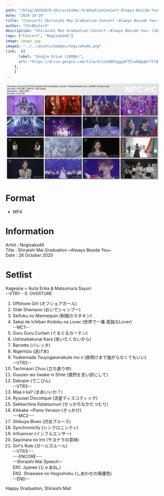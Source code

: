 ```yaml
---
path: "/blog/20201029-ShiraishiMai-GraduationConcert-Always-Beside-You"
date: "2020-10-29"
title: "[Concert] Shiraishi Mai Graduation Concert ~Always Beside You~ (ZAIKO Version)"
author: "Chr0balord"
description: "Shiraishi Mai Graduation Concert ~Always Beside You~ (ZAIKO Version)"
tags: ["Concert", "Nogizaka46"]
image: image.jpg
image2: "../../assets/badges/nogizaka46.png"
link:  [{
      label: "Google Drive (1080p)",
      url: "https://drive.google.com/file/d/1zn88kYpgybFT2rwOApq6r7llNfPGJi2b/view?usp=sharing",
    },
    ]
---
```


![Shiraishi Mai Graduation Concert ~Always Beside You~ (ZAIKO Version)](./image.jpg)

# Format

- MP4

# Information

Artist          : Nogizaka46 <br>
Title           : Shiraishi Mai Graduation ~Always Beside You~  <br>
Date            : 28 October 2020 <br>

# Setlist

Kageana = Ikuta Erika & Matsumura Sayuri <br>
--VTR1--
0. OVERTURE
1. Offshore Girl (オフショアガール)
2. Oide Shampoo (おいでシャンプー)
3. Seifuku no Mannequin (制服のマネキン)
4. Sekai de Ichiban Kodoku na Lover (世界で一番 孤独なLover) <br>
--MC1--
5. Guru Guru Curtain (ぐるぐるカーテン)
6. Ushinaitakunai Kara (失いたくないから)
7. Barrette (バレッタ)
8. Nigemizu (逃げ水)
9. Yoakemade Tsuyogaranakute mo ii (夜明けまで強がらなくてもいい) <br>
--VTR2--
10. Tachinaori Chuu (立ち直り中)
11. Guuzen wo Iiwake ni Shite (偶然を言い訳にして)
12. Dekopin (でこぴん) <br>
--VTR3--
13. Maa ii ka? (まあいいか？)
14. Ryuusei Discotique (流星ディスコティック)
15. Sekkachina Katatsumuri (せっかちなかたつむり)
16. Kikkake ~Piano Version (きっかけ) <br>
---MC2---
17. Shibuya Blues (渋谷ブルース)
18. Synchronicity (シンクロニシティ)
19. Influencer (インフルエンサー)
20. Sayonara no Imi (サヨナラの意味)
21. Girl's Rule (ガールズルール) <br>
--VTR3--- <br>
---ENCORE--- <br>
--Shiraishi Mai Speech-- <br>
EN1. Jyanee (じゃあね。) <br>
EN2. Shiawase no Hogoshoku (しあわせの保護色) <br>
--END-- <br>

Happy Graduation, Shiraishi Mai!